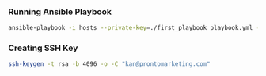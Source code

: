 ### Running Ansible Playbook

```sh
ansible-playbook -i hosts --private-key=./first_playbook playbook.yml -vv
```

### Creating SSH Key

```sh
ssh-keygen -t rsa -b 4096 -o -C "kan@prontomarketing.com"
```

